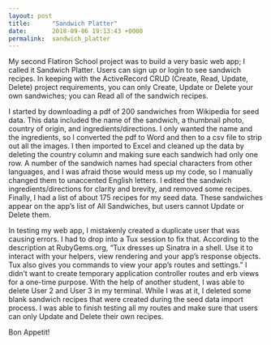 ```yaml
---
layout: post
title:      "Sandwich Platter"
date:       2018-09-06 19:13:43 +0000
permalink:  sandwich_platter
---
```



My second Flatiron School project was to build a very basic web app; I called it Sandwich Platter. Users can sign up or login to see sandwich recipes. In keeping with the ActiveRecord CRUD (Create, Read, Update, Delete) project requirements, you can only Create, Update or Delete your own sandwiches; you can Read all of the sandwich recipes.

I started by downloading a pdf of 200 sandwiches from Wikipedia for seed data. This data included the name of the sandwich, a thumbnail photo, country of origin, and ingredients/directions. I only wanted the name and the ingredients, so I converted the pdf to Word and then to a csv file to strip out all the images. I then imported to Excel and cleaned up the data by deleting the country column and making sure each sandwich had only one row. A number of the sandwich names had special characters from other languages, and I was afraid those would mess up my code, so I manually changed them to unaccented English letters. I edited the sandwich ingredients/directions for clarity and brevity, and removed some recipes. Finally, I had a list of about 175 recipes for my seed data. These sandwiches appear on the app’s list of All Sandwiches, but users cannot Update or Delete them.

In testing my web app, I mistakenly created a duplicate user that was causing errors. I had to drop into a Tux session to fix that. According to the description at RubyGems.org, “Tux dresses up Sinatra in a shell. Use it to interact with your helpers, view rendering and your app’s response objects. Tux also gives you commands to view your app’s routes and settings.” I didn’t want to create temporary application controller routes and erb views for a one-time purpose. With the help of another student, I was able to delete User 2 and User 3 in my terminal. While I was at it, I deleted some blank sandwich recipes that were created during the seed data import process. I was able to finish testing all my routes and make sure that users can only Update and Delete their own recipes.

Bon Appetit!

